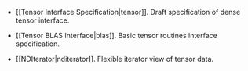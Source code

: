 * [[Tensor Interface Specification|tensor]]. Draft specification of dense tensor interface.

* [[Tensor BLAS Interface|blas]]. Basic tensor routines interface specification.

* [[NDIterator|nditerator]]. Flexible iterator view of tensor data.
